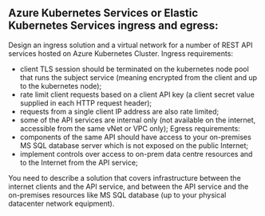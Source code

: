 ## Azure Kubernetes Services or Elastic Kubernetes Services ingress and egress:

Design an ingress solution and a virtual network for a number of REST API services
hosted on Azure Kubernetes Cluster.
Ingress requirements:
- client TLS session should be terminated on the kubernetes node pool that runs
the subject service (meaning encrypted from the client and up to the
kubernetes node);
- rate limit client requests based on a client API key (a client secret value
supplied in each HTTP request header);
- requests from a single client IP address are also rate limited;
- some of the API services are internal only (not available on the internet,
accessible from the same vNet or VPC only);
Egress requirements:
- components of the same API should have access to your on-premises MS SQL
database server which is not exposed on the public Internet;
- implement controls over access to on-prem data centre resources and to the
Internet from the API service;

You need to describe a solution that covers infrastructure between the internet clients
and the API service, and between the API service and the on-premises resources like
MS SQL database (up to your physical datacenter network equipment).
